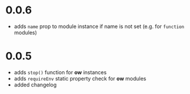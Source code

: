 # 0.0.6
- adds ```name``` prop to module instance if name is not set (e.g. for ```function``` modules) 

# 0.0.5

- adds ```stop()``` function for **ow** instances
- adds ```requireEnv``` static property check for **ow** modules
- added changelog

